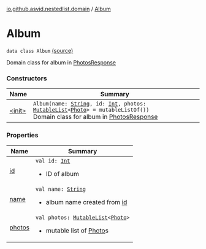 [io.github.asvid.nestedlist.domain](../index.md) / [Album](./index.md)

# Album

`data class Album` [(source)](https://github.com/asvid/NestedList/tree/master/app/src/main/java/io/github/asvid/nestedlist/domain/Album.kt#L11)

Domain class for album in [PhotosResponse](#)

### Constructors

| Name | Summary |
|---|---|
| [&lt;init&gt;](-init-.md) | `Album(name: `[`String`](https://kotlinlang.org/api/latest/jvm/stdlib/kotlin/-string/index.html)`, id: `[`Int`](https://kotlinlang.org/api/latest/jvm/stdlib/kotlin/-int/index.html)`, photos: `[`MutableList`](https://kotlinlang.org/api/latest/jvm/stdlib/kotlin.collections/-mutable-list/index.html)`<`[`Photo`](../-photo/index.md)`> = mutableListOf())`<br>Domain class for album in [PhotosResponse](#) |

### Properties

| Name | Summary |
|---|---|
| [id](id.md) | `val id: `[`Int`](https://kotlinlang.org/api/latest/jvm/stdlib/kotlin/-int/index.html)<ul><li>ID of album</li></ul> |
| [name](name.md) | `val name: `[`String`](https://kotlinlang.org/api/latest/jvm/stdlib/kotlin/-string/index.html)<ul><li>album name created from [id](id.md)</li></ul> |
| [photos](photos.md) | `val photos: `[`MutableList`](https://kotlinlang.org/api/latest/jvm/stdlib/kotlin.collections/-mutable-list/index.html)`<`[`Photo`](../-photo/index.md)`>`<ul><li>mutable list of [Photo](../-photo/index.md)s</li></ul> |
